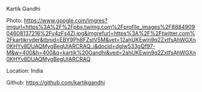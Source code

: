 Kartik Gandhi

Photo: https://www.google.com/imgres?imgurl=https%3A%2F%2Fpbs.twimg.com%2Fprofile_images%2F888490904608137216%2Fv4zFs4Zl.jpg&imgrefurl=https%3A%2F%2Ftwitter.com%2Fkartikryder&tbnid=EBY9Ph8FZstV5M&vet=12ahUKEwin9q2ZxtfsAhWGXn0KHYv8DUAQMygBegUIARCRAQ..i&docid=dgIw533gQf97-M&w=400&h=400&q=kartik%20Gandhi&ved=2ahUKEwin9q2ZxtfsAhWGXn0KHYv8DUAQMygBegUIARCRAQ

Location: India

Github: https://github.com/kartikgandhi
